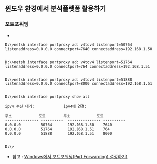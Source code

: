 ## 윈도우 환경에서 분석플랫폼 활용하기
  
### 포트포워딩
- 
~~~
D:\>netsh interface portproxy add v4tov4 listenport=50764 listenaddress=0.0.0.0 connectport=7640 connectaddress=192.168.1.50


D:\>netsh interface portproxy add v4tov4 listenport=51764 listenaddress=0.0.0.0 connectport=764 connectaddress=192.168.1.51


D:\>netsh interface portproxy add v4tov4 listenport=51888 listenaddress=0.0.0.0 connectport=8000 connectaddress=192.168.1.51


D:\>netsh interface portproxy show all

ipv4 수신 대기:             ipv4에 연결:

주소            포트        주소            포트
--------------- ----------  --------------- ----------
0.0.0.0         50764       192.168.1.50    7640
0.0.0.0         51764       192.168.1.51    764
0.0.0.0         51888       192.168.1.51    8000


D:\>
~~~
- 참고 : [Windows에서 포트포워딩(Port Forwarding) 설정하기)](https://www.tuwlab.com/ece/29011)
